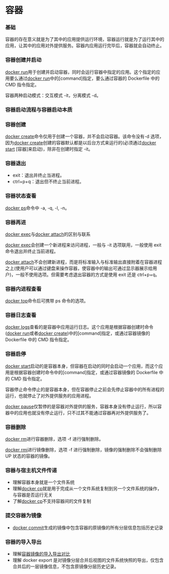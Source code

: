 # 容器

### 基础

容器的存在意义就是为了其中的应用提供运行环境，容器运行就是为了运行其中的应用，让其中的应用对外提供服务。容器内应用运行完毕后，容器就会自动终止。

### 容器创建并启动

[docker run](#run-命令)用于创建并启动容器，同时会运行容器中指定的应用。这个指定的应用要么通过[docker run](#run-命令)中的[command]指定，要么通过容器的 Dockerfile 中的 CMD 指令指定。

容器两种启动模式：交互模式 -it，分离模式 -d。

### 容器启动流程与容器启动本质

### 容器创建

[docker create](#create-命令)命令仅用于创建一个容器，并不会启动容器。该命令没有-d 选项，因为[docker create](#create-命令)创建的容器默认都是以后台方式来运行的(必须通过[docker start](#start-命令) [容器]来启动)，除非在创建时指定 -it。

### 容器退出

- exit：退出并终止当进程。
- ctrl+p+q：退出但不终止当前进程。

### 容器状态查看

[docker ps](#ps-命令)命令中 -a, -q, -l, -n。

### 容器再进

[docker exec](#exec-命令)与[docker attach](#attach-命令)的区别与联系

[docker exec](#exec-命令)会创建一个新进程来访问进程，一般与 -it 选项联用，一般使用 exit 命令退出并终止当前进程。

[docker attach](#attach-命令)不会创建新进程，而是将标准输入与标准输出直接附着在容器进程之上(使用户可以通过键盘来操作容器，使容器中的输出可通过显示器展示给用户)，一般不使用选项。但需要考虑退出容器的方式是使用 exit 还是 ctrl+p+q。

### 容器内进程查看

[docker top](#top-命令)命令后可携带 ps 命令的选项。

### 容器日志查看

[docker logs](#logs-命令)查看的是容器中应用运行日志。这个应用是根据容器创建时命令([docker run](#run-命令)或者[docker create](#create-命令))中的[command]指定，或通过容器镜像的 Dockerfile 中的 CMD 指令指定。

### 容器启停

[docker start](#start-命令)启动的是容器本身，但容器在启动的同时会启动一个应用，而这个应用是根据容器创建时命令中的[command]指定，或通过容器镜像的 Dockerfile 中的 CMD 指令指定。

容器停止命令停止的是容器本身，但在容器停止之前会先停止容器中的所有进程的运行，也就停止了对外提供服务的应用进程。

[docker pause](#pause-命令)仅暂停的是容器对外提供的服务，容器本身没有停止运行，所以容器中的应用也就没有停止运行，只不过其不能通过容器再对外提供服务了。

### 容器删除

[docker rm](#rm-命令)进行容器删除，选项 -f 进行强制删除。

[docker rmi](#rmi-命令)进行镜像删除，选项 -f 进行强制删除，镜像的强制删除不会强制删除 UP 状态的容器的镜像。

### 容器与宿主机文件传递

- 理解容器本身就是一个文件系统
- 理解[docker cp](#cp-命令)就是用于完成从一个文件系统复制到另一个文件系统的操作，与容器是否运行无关
- 了解[docker cp](#cp-命令)不支持容器间的文件复制

### 提交容器为镜像

- [docker commit](#commit-命令)生成的镜像中包含容器的原镜像的所有分层信息包括历史记录

### 容器的导入导出

- 理解[容器镜像的导入导出对比](#容器镜像的导入导出对比)
- 理解 docker export 是对镜像分层合并后视图的文件系统快照的导出，仅包含合并后的一层镜像信息，不包含原镜像分层历史记录。
